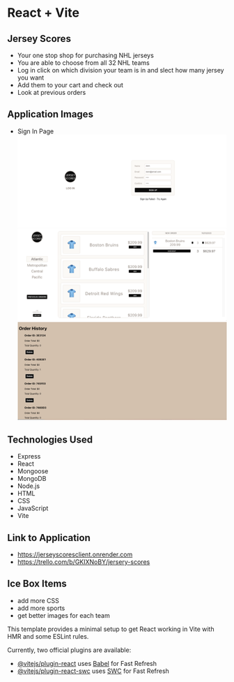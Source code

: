 # React + Vite

## Jersey Scores
- Your one stop shop for purchasing NHL jerseys
- You are able to choose from all 32 NHL teams
- Log in click on which division your team is in and slect how many jersey you want
- Add them to your cart and check out
- Look at previous orders

## Application Images
- Sign In Page
![Alt text](JerseyScoresloginpage.png)
![Alt text](JerseyScoresOrder.png)
![Alt text](JerseyScoresOrderHistory.png)

## Technologies Used
- Express
- React
- Mongoose
- MongoDB
- Node.js
- HTML
- CSS
- JavaScript
- Vite

## Link to Application
- https://jerseyscoresclient.onrender.com
- https://trello.com/b/GKIXNoBY/jersery-scores

## Ice Box Items
- add more CSS
- add more sports
- get better images for each team


This template provides a minimal setup to get React working in Vite with HMR and some ESLint rules.

Currently, two official plugins are available:

- [@vitejs/plugin-react](https://github.com/vitejs/vite-plugin-react/blob/main/packages/plugin-react/README.md) uses [Babel](https://babeljs.io/) for Fast Refresh
- [@vitejs/plugin-react-swc](https://github.com/vitejs/vite-plugin-react-swc) uses [SWC](https://swc.rs/) for Fast Refresh
